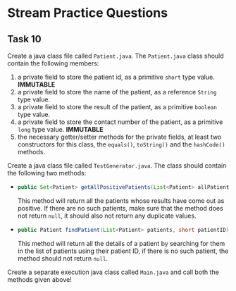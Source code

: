 # Stream Practice Questions

## Task 10

Create a java class file called `Patient.java`. The `Patient.java` class should contain the following members:

1. a private field to store the patient id, as a primitive `short` type value. **IMMUTABLE**
2. a private field to store the name of the patient, as a reference `String` type value.
3. a private field to store the result of the patient, as a primitive `boolean` type value.
4. a private field to store the contact number of the patient, as a primitive `long` type value. **IMMUTABLE**
5. the necessary getter/setter methods for the private fields, at least two constructors for this class, the `equals()`,
   `toString()` and the `hashCode()` methods.

Create a java class file called `TestGenerator.java`. The class should contain the following two methods:

* ```java
  public Set<Patient> getAllPositivePatients(List<Patient> allPatients) {}
  ```
  This method will return all the patients whose results have come out as positive. If there are no such patients, make
  sure that the method does not return `null`, it should also not return any duplicate values.
* ```java
  public Patient findPatient(List<Patient> patients, short patientID) {}
  ```
  This method will return all the details of a patient by searching for them in the list of patients using their patient
  ID, if there is no such patient, the method should not return `null`.

Create a separate execution java class called `Main.java` and call both the methods given above!
